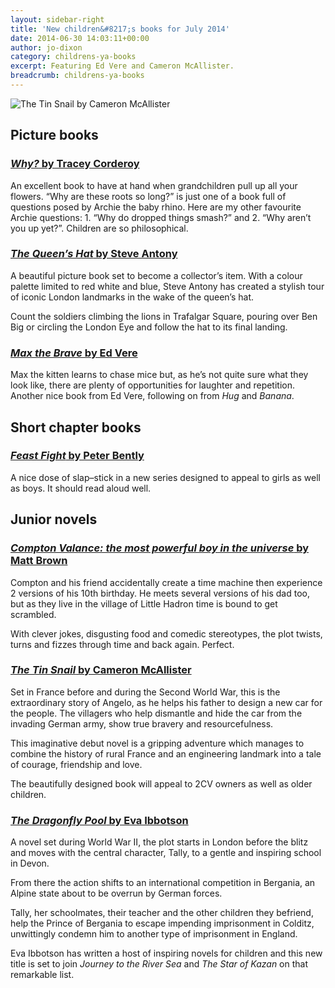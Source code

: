 ```yaml
---
layout: sidebar-right
title: 'New children&#8217;s books for July 2014'
date: 2014-06-30 14:03:11+00:00
author: jo-dixon
category: childrens-ya-books
excerpt: Featuring Ed Vere and Cameron McAllister.
breadcrumb: childrens-ya-books
---
```

![The Tin Snail by Cameron McAllister](/images/featured/featured-the-tin-snail.jpg)

## Picture books

### [<cite>Why?</cite> by Tracey Corderoy](http://suffolk.spydus.co.uk/cgi-bin/spydus.exe/ENQ/OPAC/BIBENQ/29708523?QRY=CTIBIB%3C%20IRN(116087)&QRYTEXT=Why%3F)

An excellent book to have at hand when grandchildren pull up all your flowers. “Why are these roots so long?” is just one of a book full of questions posed by Archie the baby rhino. Here are my other favourite Archie questions: 1. “Why do dropped things smash?” and 2. “Why aren’t you up yet?”. Children are so philosophical.

### [<cite>The Queen’s Hat</cite> by Steve Antony](http://suffolk.spydus.co.uk/cgi-bin/spydus.exe/ENQ/OPAC/BIBENQ/29709264?QRY=CTIBIB%3C%20IRN(35038424)&QRYTEXT=The%20Queen%27s%20hat)

A beautiful picture book set to become a collector’s item. With a colour palette limited to red white and blue, Steve Antony has created a stylish tour of iconic London landmarks in the wake of the queen’s hat.

Count the soldiers climbing the lions in Trafalgar Square, pouring over Ben Big or circling the London Eye and follow the hat to its final landing.

### [<cite>Max the Brave</cite> by Ed Vere](http://suffolk.spydus.co.uk/cgi-bin/spydus.exe/ENQ/OPAC/BIBENQ/29709766?QRY=CTIBIB%3C%20IRN(33164652)&QRYTEXT=Max%20the%20Brave)

Max the kitten learns to chase mice but, as he’s not quite sure what they look like, there are plenty of opportunities for laughter and repetition. Another nice book from Ed Vere, following on from <cite>Hug</cite> and <cite>Banana</cite>.

## Short chapter books

### [<cite>Feast Fight</cite> by Peter Bently](http://suffolk.spydus.co.uk/cgi-bin/spydus.exe/ENQ/OPAC/BIBENQ/29710447?QRY=CTIBIB%3C%20IRN(37214106)&QRYTEXT=Feast%20fight!)

A nice dose of slap–stick in a new series designed to appeal to girls as well as boys. It should read aloud well.

## Junior novels

### [<cite>Compton Valance: the most powerful boy in the universe</cite> by Matt Brown](http://suffolk.spydus.co.uk/cgi-bin/spydus.exe/ENQ/OPAC/BIBENQ/29711099?QRY=CTIBIB%3C%20IRN(40360798)&QRYTEXT=Compton%20Valance%20%3A%20the%20most%20powerful%20boy%20in%20the%20universe)

Compton and his friend accidentally create a time machine then experience 2 versions of his 10th birthday. He meets several versions of his dad too, but as they live in the village of Little Hadron time is bound to get scrambled.

With clever jokes, disgusting food and comedic stereotypes, the plot twists, turns and fizzes through time and back again. Perfect.

### [<cite>The Tin Snail</cite> by Cameron McAllister](http://suffolk.spydus.co.uk/cgi-bin/spydus.exe/ENQ/OPAC/BIBENQ/29711980?QRY=CTIBIB%3C%20IRN(36215181)&QRYTEXT=The%20tin%20snail)

Set in France before and during the Second World War, this is the extraordinary story of Angelo, as he helps his father to design a new car for the people. The villagers who help dismantle and hide the car from the invading German army, show true bravery and resourcefulness.

This imaginative debut novel is a gripping adventure which manages to combine the history of rural France and an engineering landmark into a tale of courage, friendship and love.

The beautifully designed book will appeal to 2CV owners as well as older children.

### [<cite>The Dragonfly Pool</cite> by Eva Ibbotson](http://suffolk.spydus.co.uk/cgi-bin/spydus.exe/ENQ/OPAC/BIBENQ/29712533?QRY=CTIBIB%3C%20IRN(489848)&QRYTEXT=The%20dragonfly%20pool)

A novel set during World War II, the plot starts in London before the blitz and moves with the central character, Tally, to a gentle and inspiring school in Devon.

From there the action shifts to an international competition in Bergania, an Alpine state about to be overrun by German forces.

Tally, her schoolmates, their teacher and the other children they befriend, help the Prince of Bergania to escape impending imprisonment in Colditz, unwittingly condemn him to another type of imprisonment in England.

Eva Ibbotson has written a host of inspiring novels for children and this new title is set to join <cite>Journey to the River Sea</cite> and <cite>The Star of Kazan</cite> on that remarkable list.
